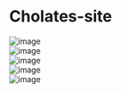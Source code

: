 # Cholates-site <br>
![image](https://github.com/MahsumaRezai/Cholates-site/assets/110189253/70fe2e30-2728-4091-8cd2-c60af28d22d2)<br>
![image](https://github.com/MahsumaRezai/Cholates-site/assets/110189253/cbea1cf5-234f-4f62-8d85-4accee414d98)<br>
![image](https://github.com/MahsumaRezai/Cholates-site/assets/110189253/f64f334a-8dcf-4e43-bfcb-d0c25d6d4467) <br>
![image](https://github.com/MahsumaRezai/Cholates-site/assets/110189253/28e215d8-d4af-4213-ad01-aacfca646f44) <br>
![image](https://github.com/MahsumaRezai/Cholates-site/assets/110189253/f5e6a528-a494-41ae-94ee-bf54130d8de8)



